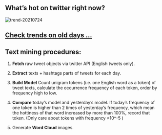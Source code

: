 ## What’s hot on twitter right now?

![trend-20210724][wordcloud]

[wordcloud]: https://raw.githubusercontent.com/xdqc/tweet-trend-everyday/master/word-cloud/trend-20210724.png?token=AF5V4P7ADR6KQBZ4CEDTNIK6AXRMU "trend-20210724"

## [Check trends on old days ...](https://github.com/xdqc/tweet-trend-everyday/tree/master/word-cloud)

## Text mining procedures:

1. **Fetch** raw tweet objects via twitter API (English tweets only).

2. **Extract** texts + hashtags parts of tweets for each day.

3. **Build Model** Count unigram tokens (i.e. one English word as a token) of tweet texts, calculate the occurrence frequency of each token, order by frequency high to low.

4. **Compare** today’s model and yesterday’s model. If today’s frequency of one token is higher than 2 times of yesterday’s frequency, which mean the hottiness of that word increased by more than 100%, record that token. (Only care about tokens with frequency >10^-5 )

5. Generate **Word Cloud** images.
